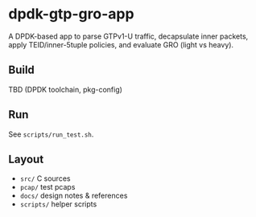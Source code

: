 # dpdk-gtp-gro-app

A DPDK-based app to parse GTPv1-U traffic, decapsulate inner packets, apply TEID/inner-5tuple policies, and evaluate GRO (light vs heavy).

## Build
TBD (DPDK toolchain, pkg-config)

## Run
See `scripts/run_test.sh`.

## Layout
- `src/` C sources
- `pcap/` test pcaps
- `docs/` design notes & references
- `scripts/` helper scripts

